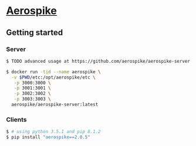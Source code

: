 # [Aerospike](http://www.aerospike.com/)

## Getting started

### Server

```Bash
$ TODO advanced usage at https://github.com/aerospike/aerospike-server.docker

$ docker run -tid --name aerospike \
  -v $PWD/etc:/opt/aerospike/etc \
   -p 3000:3000 \
   -p 3001:3001 \
   -p 3002:3002 \
   -p 3003:3003 \
  aerospike/aerospike-server:latest
```

### Clients

```Bash
$ # using python 3.5.1 and pip 8.1.2
$ pip install "aerospike==2.0.5"
```
